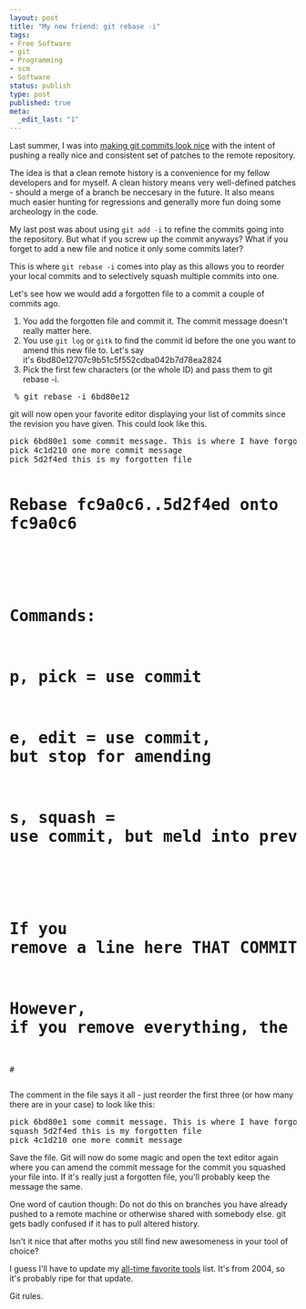 ```yaml
---
layout: post
title: "My new friend: git rebase -i"
tags:
- Free Software
- git
- Programming
- scm
- Software
status: publish
type: post
published: true
meta:
  _edit_last: "1"
---
```

Last summer, I was into <a href="/2008/07/beautifying-commits-with-git/">making git commits look nice</a> with the intent of pushing a really nice and consistent set of patches to the remote repository.

The idea is that a clean remote history is a convenience for my fellow developers and for myself. A clean history means very well-defined patches - should a merge of a branch be neccesary in the future. It also means much easier hunting for regressions and generally more fun doing some archeology in the code.

My last post was about using <code>git add -i</code> to refine the commits going into the repository. But what if you screw up the commit anyways? What if you forget to add a new file and notice it only some commits later?

This is where <code>git rebase -i</code> comes into play as this allows you to reorder your local commits and to selectively squash multiple commits into one.

Let's see how we would add a forgotten file to a commit a couple of commits ago.
<ol>
	<li>You add the forgotten file and commit it. The commit message doesn't really matter here.</li>
	<li>You use <code>git log</code> or <code>gitk</code> to find the commit id before the one you want to amend this new file to. Let's say it's 6bd80e12707c9b51c5f552cdba042b7d78ea2824</li>
	<li>Pick the first few characters (or the whole ID) and pass them to git rebase -i.</li>
</ol>
<pre> % git rebase -i 6bd80e12</pre>
git will now open your favorite editor displaying your list of commits since the revision you have given. This could look like this.
<pre>pick 6bd80e1 some commit message. This is where I have forgotten the file
pick 4c1d210 one more commit message
pick 5d2f4ed this is my forgotten file

# Rebase fc9a0c6..5d2f4ed onto fc9a0c6
#
# Commands:
#  p, pick = use commit
#  e, edit = use commit, but stop for amending
#  s, squash = use commit, but meld into previous commit
#
# If you remove a line here THAT COMMIT WILL BE LOST.
# However, if you remove everything, the rebase will be aborted.
#</pre>
The comment in the file says it all - just reorder the first three (or how many there are in your case) to look like this:
<pre>pick 6bd80e1 some commit message. This is where I have forgotten the file
squash 5d2f4ed this is my forgotten file
pick 4c1d210 one more commit message</pre>
Save the file. Git will now do some magic and open the text editor again where you can amend the commit message for the commit you squashed your file into. If it's really just a forgotten file, you'll probably keep the message the same.

One word of caution though: Do not do this on branches you have already pushed to a remote machine or otherwise shared with somebody else. git gets badly confused if it has to pull altered history.

Isn't it nice that after moths you still find new awesomeness in your tool of choice?

I guess I'll have to update my <a href="/2004/06/all-time-favourite-tools/">all-time favorite tools</a> list. It's from 2004, so it's probably ripe for that update.

Git rules.

